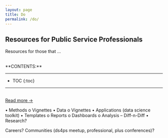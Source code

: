 ```yaml
---
layout: page
title: Do
permalink: /do/
---
```




## Resources for Public Service Professionals 

Resources for those that ...

<br>
**CONTENTS:**

-----------------------

* TOC
{:toc}

-----------------------

<br>

 
<a class="button-simple buttonw" href="/2022/07/13/analytics-playbook-for-cities.html">
  Read more →
</a>

•	Methods
o	Vignettes
•	Data
o	Vignettes
•	Applications (data science toolkit)
•	Templates
o	Reports
o	Dashboards
o	Analysis – Diff-n-Diff
•	Research? 

Careers?
Communities (ds4ps meetup, professional, plus conferences)?
